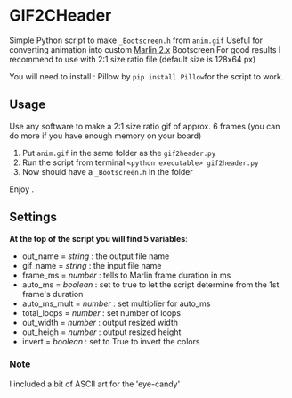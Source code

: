 # GIF2CHeader
Simple Python script to make `_Bootscreen.h` from `anim.gif`
Useful for converting animation into custom [Marlin 2.x](https://marlinfw.org/) Bootscreen
For good results I recommend to use with 2:1 size ratio file (default size is 128x64 px)

You will need to install :
Pillow by `pip install Pillow`for the script to work.
## Usage

Use any software to make a 2:1 size ratio gif of approx. 6 frames (you can do more if you have enough memory on your board)

 1. Put `anim.gif` in the same folder as the `gif2header.py`
 2. Run the script from terminal `<python executable> gif2header.py`
 3. Now should have a `_Bootscreen.h` in the folder

Enjoy .

## Settings
**At the top of the script you will find 5 variables**:
- out_name      = *string*	:	the output file name
- gif_name      = *string*	:	the input file name
- frame_ms      = *number*	:	tells to Marlin frame duration in ms
- auto_ms       = *boolean* : set to true to let the script determine from the 1st frame's duration
- auto_ms_mult  = *number*	:	set multiplier for auto_ms 	
-	total_loops   = *number*	:	set number of loops
- out_width     = *number*	:	output resized width
- out_heigh	    = *number*	:	output resized height
- invert        = *boolean* : set to True to invert the colors

### Note
I included a bit of ASCII art for the 'eye-candy'
